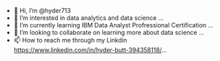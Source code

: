 - 👋 Hi, I’m @hyder713
- 👀 I’m interested in data analytics and data science ...
- 🌱 I’m currently learning IBM Data Analyst Profressional Certification  ...
- 💞️ I’m looking to collaborate on learning more about data science ...
- 📫 How to reach me through my Linkdin https://www.linkedin.com/in/hyder-butt-394358118/...

<!---
hyder713/hyder713 is a ✨ special ✨ repository because its `README.md` (this file) appears on your GitHub profile.
You can click the Preview link to take a look at your changes.
--->

